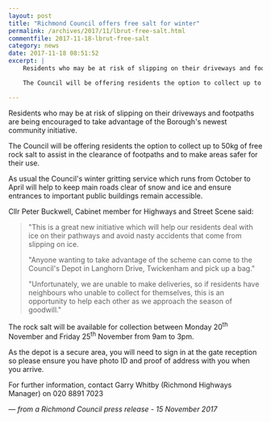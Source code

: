 ```yaml
---
layout: post
title: "Richmond Council offers free salt for winter"
permalink: /archives/2017/11/lbrut-free-salt.html
commentfile: 2017-11-18-lbrut-free-salt
category: news
date: 2017-11-18 08:51:52
excerpt: |
    Residents who may be at risk of slipping on their driveways and footpaths are being encouraged to take advantage of the Borough's newest community initiative.

    The Council will be offering residents the option to collect up to 50kg of free rock salt to assist in the clearance of footpaths and to make areas safer for their use.

---
```


Residents who may be at risk of slipping on their driveways and footpaths are being encouraged to take advantage of the Borough's newest community initiative.

The Council will be offering residents the option to collect up to 50kg of free rock salt to assist in the clearance of footpaths and to make areas safer for their use.

As usual the Council's winter gritting service which runs from October to April will help to keep main roads clear of snow and ice and ensure entrances to important public buildings remain accessible.

Cllr Peter Buckwell, Cabinet member for Highways and Street Scene said:

> "This is a great new initiative which will help our residents deal with ice on their pathways and avoid nasty accidents that come from slipping on ice.
> 
>  "Anyone wanting to take advantage of the scheme can come to the Council's Depot in Langhorn Drive, Twickenham and pick up a bag."
> 
>  "Unfortunately, we are unable to make deliveries, so if residents have neighbours who unable to collect for themselves, this is an opportunity to help each other as we approach the season of goodwill."
> 
 The rock salt will be available for collection between Monday 20<sup>th</sup> November and Friday 25<sup>th</sup> November from 9am to 3pm.

As the depot is a secure area, you will need to sign in at the gate reception so please ensure you have photo ID and proof of address with you when you arrive.

For further information, contact Garry Whitby (Richmond Highways Manager) on 020 8891 7023

<cite>— from a Richmond Council press release - 15 November 2017</cite>
